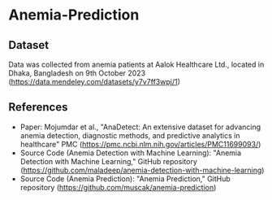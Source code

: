 # Anemia-Prediction

## Dataset
Data was collected from anemia patients at Aalok Healthcare Ltd., located in Dhaka, Bangladesh on 9th October 2023 (https://data.mendeley.com/datasets/y7v7ff3wpj/1)

## References
- Paper: Mojumdar et al., "AnaDetect: An extensive dataset for advancing anemia detection, diagnostic methods, and predictive analytics in healthcare" PMC (https://pmc.ncbi.nlm.nih.gov/articles/PMC11699093/)
- Source Code (Anemia Detection with Machine Learning): "Anemia Detection with Machine Learning," GitHub repository (https://github.com/maladeep/anemia-detection-with-machine-learning)
- Source Code (Anemia Prediction): "Anemia Prediction," GitHub repository (https://github.com/muscak/anemia-prediction)
